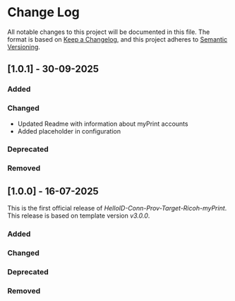 # Change Log

All notable changes to this project will be documented in this file. The format is based on [Keep a Changelog](https://keepachangelog.com), and this project adheres to [Semantic Versioning](https://semver.org).

## [1.0.1] - 30-09-2025

### Added

### Changed

- Updated Readme with information about myPrint accounts
- Added placeholder in configuration

### Deprecated

### Removed

## [1.0.0] - 16-07-2025

This is the first official release of _HelloID-Conn-Prov-Target-Ricoh-myPrint_. This release is based on template version _v3.0.0_.

### Added

### Changed

### Deprecated

### Removed